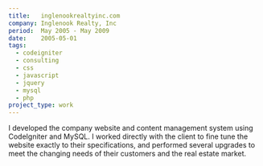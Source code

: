 ```yaml
---
title:   inglenookrealtyinc.com
company: Inglenook Realty, Inc
period:  May 2005 - May 2009
date:    2005-05-01
tags:
  - codeigniter
  - consulting
  - css
  - javascript
  - jquery
  - mysql
  - php
project_type: work
---
```


I developed the company website and content management system using
CodeIgniter and MySQL. I worked directly with the client to fine tune the
website exactly to their specifications, and performed several upgrades to
meet the changing needs of their customers and the real estate market.

<!--
**Biggest Challenge:** 

**Biggest Triumph:**
-->
